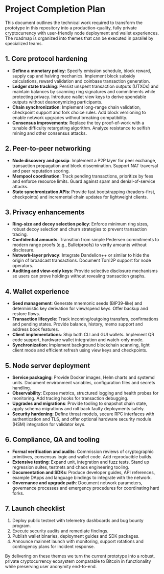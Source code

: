 # Project Completion Plan

This document outlines the technical work required to transform the prototype
in this repository into a production-quality, fully private cryptocurrency with
user-friendly node deployment and wallet experiences. The roadmap is organized
into themes that can be executed in parallel by specialized teams.

## 1. Core protocol hardening

- **Define a monetary policy**: Specify emission schedule, block reward, supply
  cap and halving mechanics. Implement block subsidy calculations, reward
  validation and coinbase transaction generation.
- **Ledger state tracking**: Persist unspent transaction outputs (UTXOs) and
  maintain balances by scanning ring signatures and commitments while protecting
  privacy. Introduce wallet view keys to derive spendable outputs without
  deanonymizing participants.
- **Chain synchronization**: Implement long-range chain validation, checkpoint
  support and fork choice rules. Add block versioning to enable network upgrades
  without breaking compatibility.
- **Consensus improvements**: Replace the toy proof-of-work with a tunable
  difficulty retargeting algorithm. Analyze resistance to selfish mining and
  other consensus attacks.

## 2. Peer-to-peer networking

- **Node discovery and gossip**: Implement a P2P layer for peer exchange,
  transaction propagation and block dissemination. Support NAT traversal and
  peer reputation scoring.
- **Mempool coordination**: Track pending transactions, prioritize by fees and
  enforce resource limits. Guard against spam and denial-of-service attacks.
- **State synchronization APIs**: Provide fast bootstrapping (headers-first,
  checkpoints) and incremental chain updates for lightweight clients.

## 3. Privacy enhancements

- **Ring-size and decoy selection policy**: Enforce minimum ring sizes, robust
  decoy selection and churn strategies to prevent transaction tracing.
- **Confidential amounts**: Transition from simple Pedersen commitments to
  modern range proofs (e.g., Bulletproofs) to verify amounts without disclosure.
- **Network-layer privacy**: Integrate Dandelion++ or similar to hide the origin
  of broadcast transactions. Document Tor/I2P support for node operators.
- **Auditing and view-only keys**: Provide selective disclosure mechanisms so
  users can prove holdings without revealing transaction graphs.

## 4. Wallet experience

- **Seed management**: Generate mnemonic seeds (BIP39-like) and deterministic
  key derivation for view/spend keys. Offer backup and restore flows.
- **Transaction lifecycle**: Track incoming/outgoing transfers, confirmations
  and pending states. Provide balance, history, memo support and address book
  features.
- **Client implementations**: Ship both CLI and GUI wallets. Implement QR code
  support, hardware wallet integration and watch-only mode.
- **Synchronization**: Implement background blockchain scanning, light client
  mode and efficient refresh using view keys and checkpoints.

## 5. Node server deployment

- **Service packaging**: Provide Docker images, Helm charts and systemd units.
  Document environment variables, configuration files and secrets handling.
- **Observability**: Expose metrics, structured logging and health probes for
  monitoring. Add tracing hooks for transaction debugging.
- **Upgrades and migrations**: Provide tooling to snapshot chain state, apply
  schema migrations and roll back faulty deployments safely.
- **Security hardening**: Define threat models, secure RPC interfaces with
  authentication and TLS, and offer optional hardware security module (HSM)
  integration for validator keys.

## 6. Compliance, QA and tooling

- **Formal verification and audits**: Commission reviews of cryptographic
  primitives, consensus logic and wallet code. Add reproducible builds.
- **Extensive testing**: Expand unit, integration and fuzz tests. Stand up
  regression suites, testnets and chaos engineering tooling.
- **Documentation and SDKs**: Produce developer guides, API references, example
  DApps and language bindings to integrate with the network.
- **Governance and upgrade path**: Document network parameters, governance
  processes and emergency procedures for coordinating hard forks.

## 7. Launch checklist

1. Deploy public testnet with telemetry dashboards and bug bounty program.
2. Execute security audits and remediate findings.
3. Publish wallet binaries, deployment guides and SDK packages.
4. Announce mainnet launch with monitoring, support rotations and contingency
   plans for incident response.

By delivering on these themes we turn the current prototype into a robust,
private cryptocurrency ecosystem comparable to Bitcoin in functionality while
preserving user anonymity end-to-end.
